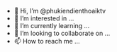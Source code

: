 - 👋 Hi, I’m @phukiendienthoaiktv
- 👀 I’m interested in ...
- 🌱 I’m currently learning ...
- 💞️ I’m looking to collaborate on ...
- 📫 How to reach me ...

<!---
phukiendienthoaiktv/phukiendienthoaiktv is a ✨ special ✨ repository because its `README.md` (this file) appears on your GitHub profile.
You can click the Preview link to take a look at your changes.
--->
